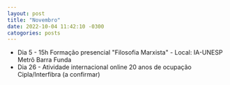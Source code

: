 ```yaml
---
layout: post
title: "Novembro"
date: 2022-10-04 11:42:10 -0300
catogories: posts
---
```

- Dia 5 - 15h Formação presencial "Filosofia Marxista" - Local: IA-UNESP Metrô Barra Funda
- Dia 26 - Atividade internacional online 20 anos de ocupação Cipla/Interfibra (a confirmar) 
	
